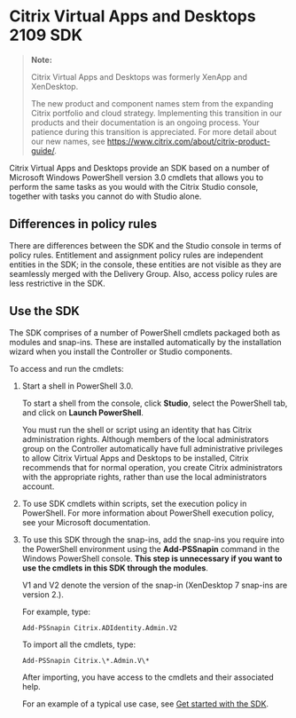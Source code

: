 # Citrix Virtual Apps and Desktops 2109 SDK

> **Note:**
>
> Citrix Virtual Apps and Desktops was formerly XenApp and XenDesktop.
>
> The new product and component names stem from the expanding Citrix portfolio and cloud strategy.
Implementing this transition in our products and their documentation is an ongoing process.
Your patience during this transition is appreciated. For more detail about our new names, see <https://www.citrix.com/about/citrix-product-guide/>.

Citrix Virtual Apps and Desktops provide an SDK based on a number of Microsoft
Windows PowerShell version 3.0 cmdlets that allows you to perform the
same tasks as you would with the Citrix Studio console, together with
tasks you cannot do with Studio alone.

## Differences in policy rules

There are differences between the SDK and the Studio console in terms of
policy rules. Entitlement and assignment policy rules are independent
entities in the SDK; in the console, these entities are not visible as
they are seamlessly merged with the Delivery Group. Also, access policy
rules are less restrictive in the SDK.

## Use the SDK

The SDK comprises of a number of PowerShell cmdlets packaged both as modules and snap-ins. These are installed
automatically by the installation wizard when you install the Controller or Studio components.

To access and run the cmdlets:

1.  Start a shell in PowerShell 3.0.

    To start a shell from the console, click **Studio**, select the PowerShell tab, and click on **Launch PowerShell**.

    You must run the shell or script using an identity that has Citrix administration rights. Although members of the local administrators group on the Controller automatically have full administrative privileges to allow Citrix Virtual Apps and Desktops to be installed, Citrix recommends that for normal operation, you create Citrix administrators with the appropriate rights, rather than use the local administrators account.

1.  To use SDK cmdlets within scripts, set the execution policy in PowerShell. For more information about PowerShell execution policy, see your Microsoft documentation.

1.  To use this SDK through the snap-ins, add the snap-ins you require into the PowerShell environment using the **Add-PSSnapin** command in the Windows PowerShell console. **This step is unnecessary if you want to use the cmdlets in this SDK through the modules**.

    V1 and V2 denote the version of the snap-in (XenDesktop 7 snap-ins are version 2.).

    For example, type:

    `Add-PSSnapin Citrix.ADIdentity.Admin.V2`

    To import all the cmdlets, type:

    `Add-PSSnapin Citrix.\*.Admin.V\*`

    After importing, you have access to the cmdlets and their associated help.

    For an example of a typical use case, see [Get started with the SDK](./getting-started.md).